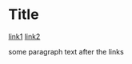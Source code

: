 # Title

[link1](https://something.com)
[link2](some-thing.html)

some paragraph text after the links